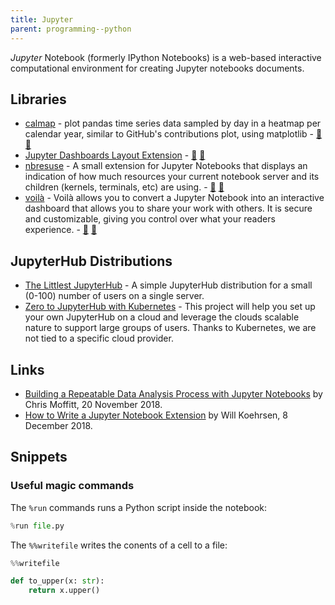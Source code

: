 ```yaml
---
title: Jupyter
parent: programming--python
---
```


<dfn>Jupyter</dfn> Notebook (formerly IPython Notebooks) is a web-based interactive computational environment for creating Jupyter notebooks documents.

## Libraries

-   [calmap](https://pythonhosted.org/calmap) - plot pandas time series data sampled by day in a heatmap per calendar year, similar to GitHub's contributions plot, using matplotlib - [:octopus:](https://github.com/martijnvermaat/calmap "calmap on GitHub") [:snake:](https://pypi.org/project/calmap/ "calmap on PyPi")
-   [Jupyter Dashboards Layout Extension](http://jupyter-dashboards-layout.readthedocs.io/) - [:octopus:](https://github.com/jupyter/dashboards "Jupyter Dashboard on GitHub") [:snake:](https://pypi.org/project/jupyter_dashboards/ "Jupyter Dashboard on PyPi")
-   [nbresuse](https://github.com/yuvipanda/nbresuse "nbresuse on GitHub") - A small extension for Jupyter Notebooks that displays an indication of how much resources your current notebook server and its children (kernels, terminals, etc) are using. - [:octopus:](https://github.com/martijnvermaat/nbresuse "nbresuse on GitHub") [:snake:](https://pypi.org/project/nbresuse/ "nbresuse on PyPi")
-   [voilà](https://voila.readthedocs.io/) - Voilà allows you to convert a Jupyter Notebook into an interactive dashboard that allows you to share your work with others. It is secure and customizable, giving you control over what your readers experience. - [:octopus:](https://github.com/QuantStack/voila/ "voilà on GitHub") [:snake:](https://pypi.org/project/voila/ "voilà on PyPi")

## JupyterHub Distributions

-   [The Littlest JupyterHub](http://tljh.jupyter.org/en/latest/index.html) - A simple JupyterHub distribution for a small (0-100) number of users on a single server.
-   [Zero to JupyterHub with Kubernetes](https://zero-to-jupyterhub.readthedocs.io/en/latest/index.html) - This project will help you set up your own JupyterHub on a cloud and leverage the clouds scalable nature to support large groups of users. Thanks to Kubernetes, we are not tied to a specific cloud provider.

## Links

-   [Building a Repeatable Data Analysis Process with Jupyter Notebooks](http://pbpython.com/notebook-process.html) by Chris Moffitt, 20 November 2018.
-   [How to Write a Jupyter Notebook Extension](https://towardsdatascience.com/how-to-write-a-jupyter-notebook-extension-a63f9578a38c) by Will Koehrsen, 8 December 2018.

## Snippets

### Useful magic commands

The `%run` commands runs a Python script inside the notebook:

```python
%run file.py
```

The `%%writefile` writes the conents of a cell to a file:

```python
%%writefile

def to_upper(x: str):
    return x.upper()
```
